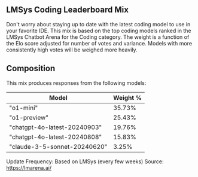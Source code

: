 ## LMSys Coding Leaderboard Mix

Don't worry about staying up to date with the latest coding model to use in your favorite IDE. This mix is based on the top coding models ranked in the LMSys Chatbot Arena for the Coding category. The weight is a function of the Elo score adjusted for number of votes and variance. Models with more consistently high votes will be weighed more heavily.

## Composition

This mix produces responses from the following models:

| Model | Weight % |
|-------|----------|
| "o1-mini" | 35.73% |
| "o1-preview" | 25.43% |
| "chatgpt-4o-latest-20240903" | 19.76% |
| "chatgpt-4o-latest-20240808" | 15.83% |
| "claude-3-5-sonnet-20240620" | 3.25% |

Update Frequency: Based on LMSys (every few weeks)
Source: <https://lmarena.ai/>
